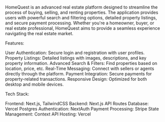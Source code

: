 HomeQuest is an advanced real estate platform designed to streamline the process of buying, selling, and renting properties. The application provides users with powerful search and filtering options, detailed property listings, and secure payment processing. Whether you're a homeowner, buyer, or real estate professional, HomeQuest aims to provide a seamless experience navigating the real estate market.

Features:

User Authentication: Secure login and registration with user profiles.
Property Listings: Detailed listings with images, descriptions, and key property information.
Advanced Search & Filters: Find properties based on location, price, etc.
Real-Time Messaging: Connect with sellers or agents directly through the platform.
Payment Integration: Secure payments for property-related transactions.
Responsive Design: Optimized for both desktop and mobile devices.

Tech Stack:

Frontend: Next.js, TailwindCSS
Backend: Next.js API Routes
Database: Vercel Postgres
Authentication: NextAuth
Payment Processing: Stripe
State Management: Context API
Hosting: Vercel
